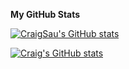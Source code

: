 <b>My GitHub Stats</b>

<a href="http://www.github.com/CraigSau"><img src="https://github-readme-stats.vercel.app/api?username=CraigSau&show_icons=true&hide=&count_private=true&title_color=0891b2&text_color=ffffff&icon_color=0891b2&bg_color=1c1917&hide_border=true&show_icons=true" alt="CraigSau's GitHub stats" /></a>

[![Craig's GitHub stats](https://github-readme-stats.vercel.app/api?username=CraigSau)](https://github.com/anuraghazra/github-readme-stats)
